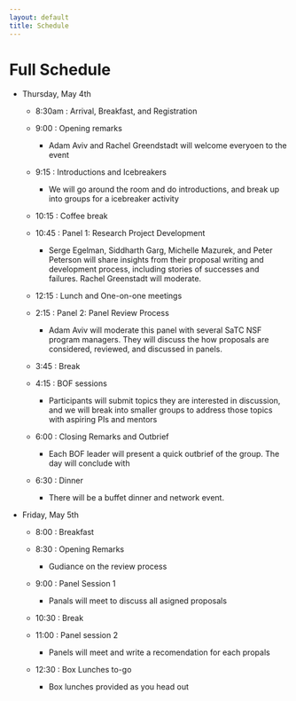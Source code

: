 ```yaml
---
layout: default
title: Schedule
---
```


# Full Schedule 

* Thursday, May 4th
  * 8:30am : Arrival, Breakfast, and Registration
  
  * 9:00 : Opening remarks
     * Adam Aviv and Rachel Greendstadt will welcome everyoen to the event
	 
  * 9:15 : Introductions and Icebreakers
     * We will go around the room and do introductions, and break up into groups for a icebreaker activity
	 
  * 10:15 : Coffee break
  * 10:45 : Panel 1: Research Project Development
    * Serge Egelman, Siddharth Garg, Michelle Mazurek, and Peter Peterson will share insights from their proposal writing and development process, including stories of successes and failures. Rachel Greenstadt will moderate.

  * 12:15 : Lunch and One-on-one meetings
  * 2:15 : Panel 2: Panel Review Process
    * Adam Aviv will moderate this panel with several SaTC NSF program managers. They will discuss the how proposals are considered, reviewed, and discussed in panels.
  * 3:45 : Break
  * 4:15 : BOF sessions
    * Participants will submit topics they are interested in discussion, and we will break into smaller groups to address those topics with aspiring PIs and mentors
	
  * 6:00 : Closing Remarks and Outbrief
    * Each BOF leader will present a quick outbrief of the group. The day will conclude with 
	
  * 6:30 : Dinner
    * There will be a buffet dinner and network event.
	
* Friday, May 5th
  * 8:00 : Breakfast
  * 8:30 : Opening Remarks
    * Gudiance on the review process
	
  * 9:00 : Panel Session 1
    * Panals will meet to discuss all asigned proposals
	
  * 10:30 : Break
  * 11:00 : Panel session 2
    * Panels will meet and write a recomendation for each propals
	
  * 12:30 : Box Lunches to-go
    * Box lunches provided as you head out

